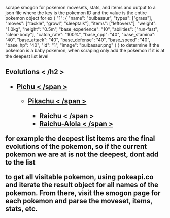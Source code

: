 scrape smogon for pokemon movesets, stats, and items and output to a json file where the key is the pokemon ID and the value is the entire pokemon object
for ex
{
    "1": {
        "name": "bulbasaur",
        "types": ["grass"],
        "moves": ["tackle", "growl", "sleeptalk"],
        "items": ["leftovers"],
        "weight": "1.0kg",
        "height": "0.5m",
        "base_experience": "10",
        "abilities": ["run-fast", "clear-body"],
        "catch_rate": "100%",
        "base_cpp": "40",
        "base_stamina": "40",
        "base_attack": "40",
        "base_defense": "40",
        "base_speed": "40",
        "base_hp": "40",
        "id": "1",
        "image": "bulbasaur.png"
    }
}
to determine if the pokemon is a baby pokemon, when scraping only add the pokemon if it is at the deepest list level 
<h2 data-reactid = ".0.1.1.2.2.0" >
Evolutions < /h2 > 
<ul class = "PokemonFamily" data-reactid = ".0.1.1.2.2.1" >
   <li data-reactid = ".0.1.1.2.2.1.0" >
      <div data-reactid = ".0.1.1.2.2.1.0.0" >
         <a href = "/dex/sm/pokemon/pichu/" data-reactid = ".0.1.1.2.2.1.0.0.0" > 
         <span data-reactid = ".0.1.1.2.2.1.0.0.0.0" > 
         <span class = "PokemonSprite is-normalized-width" data-reactid = ".0.1.1.2.2.1.0.0.0.0.0" > 
         <span class = "sprite-pichu" data-reactid = ".0.1.1.2.2.1.0.0.0.0.0.0" > </span > </span > 
         <span data-reactid = ".0.1.1.2.2.1.0.0.0.0.2" > Pichu < /span > </span > </a > 
         <ul class = "PokemonFamily" data-reactid = ".0.1.1.2.2.1.0.0.1" >
            <li data-reactid = ".0.1.1.2.2.1.0.0.1.0" >
               <div data-reactid = ".0.1.1.2.2.1.0.0.1.0.0" >
                  <a href = "/dex/sm/pokemon/pikachu/" data-reactid = ".0.1.1.2.2.1.0.0.1.0.0.0" > <span data-reactid = ".0.1.1.2.2.1.0.0.1.0.0.0.0" > <span class = "PokemonSprite is-normalized-width" data-reactid = ".0.1.1.2.2.1.0.0.1.0.0.0.0.0" > <span class = "sprite-pikachu" data-reactid = ".0.1.1.2.2.1.0.0.1.0.0.0.0.0.0" > </span > </span > <span data-reactid = ".0.1.1.2.2.1.0.0.1.0.0.0.0.2" > Pikachu < /span > </span > </a > 
                  <ul class = "PokemonFamily" data-reactid = ".0.1.1.2.2.1.0.0.1.0.0.1" >
                     <li data-reactid = ".0.1.1.2.2.1.0.0.1.0.0.1.0" >
                        <div data-reactid = ".0.1.1.2.2.1.0.0.1.0.0.1.0.0" > <span class = "is-selected" data-reactid = ".0.1.1.2.2.1.0.0.1.0.0.1.0.0.0" > <span class = "PokemonSprite is-normalized-width" data-reactid = ".0.1.1.2.2.1.0.0.1.0.0.1.0.0.0.0" > <span class = "sprite-raichu" data-reactid = ".0.1.1.2.2.1.0.0.1.0.0.1.0.0.0.0.0" > </span > </span > <span data-reactid = ".0.1.1.2.2.1.0.0.1.0.0.1.0.0.0.2" > Raichu < /span > </span > </div >
                     </li >
                     <li data-reactid = ".0.1.1.2.2.1.0.0.1.0.0.1.1" >
                        <div data-reactid = ".0.1.1.2.2.1.0.0.1.0.0.1.1.0" > <a href = "/dex/sm/pokemon/raichu-alola/" data-reactid = ".0.1.1.2.2.1.0.0.1.0.0.1.1.0.0" > <span data-reactid = ".0.1.1.2.2.1.0.0.1.0.0.1.1.0.0.0" > <span class = "PokemonSprite is-normalized-width" data-reactid = ".0.1.1.2.2.1.0.0.1.0.0.1.1.0.0.0.0" > <span class = "sprite-raichu-alola" data-reactid = ".0.1.1.2.2.1.0.0.1.0.0.1.1.0.0.0.0.0" > </span > </span > <span data-reactid = ".0.1.1.2.2.1.0.0.1.0.0.1.1.0.0.0.2" > Raichu-Alola < /span > </span > </a > </div >
                     </li >
                  </ul >
               </div >
            </li >
         </ul >
      </div >
   </li >
</ul >
for example the deepest list items are the final evolutions of the pokemon, so if the current pokemon we are at is not the deepest, dont add to the list

to get all visitable pokemon, using pokeapi.co and iterate the result object for all names of the pokemon. From there, visit the smogon page for each pokemon and parse
the moveset, items, stats, etc.